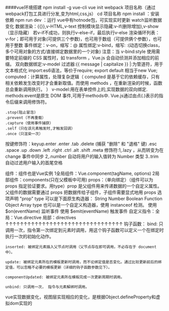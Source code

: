 ####vue环境搭建
npm install  -g vue-cli
vue init webpack 项目名称（通过webpack打包工具进行分发,变为html,css,js）
cd 项目名称
npm install ：安装依赖
npm run dev ：运行
vue中有hotnode包，可实现实时更新
watch监听数据变化
数据渲染：{{}},v-HTML,v-text
控制模块显示隐藏:v-if(删除增加),v-show（显示隐藏）
若v-if不成功，则执行v-else-if，最后执行v-else
渲染循环列表：v-for；即可用于对象(可提供三个参数)，也可用于数组（可提供俩个参数），也可用于整数
事件绑定：v-on，缩写：@
属性绑定:v-bind，缩写: :(动态切换class，多个可用对象的方式/直接绑定数据里的一个对象)
注意：当 v-bind:style 使用需要特定前缀的 CSS 属性时，如 transform ，Vue.js 会自动侦测并添加相应的前缀。
双向数据绑定:v-model
过滤器:{{ message | capitalize }} |:为管道符，用于文本格式化
import:es6语法，等价于require;
export default 相当于new Vue;
computed：计算属性，处理复杂逻辑（ computed 是基于它的依赖缓存，只有相关依赖发生改变时才会重新取值。而使用 methods ，在重新渲染的时候，函数总会重新调用执行。 ）
v-model:用在表单控件上的,实现数据的双向绑定.
methods:event是原生 DOM 事件,可用于methods中.
Vue.js通过由点(.)表示的指令后缀来调用修饰符。

    .stop(阻止冒泡)
    .prevent（不再重载）
    .capture（使用事件捕获）
    .self（只在该元素触发时,才触发回调）
    .once（只渲染一次）
按键修饰符：keyup.enter
    .enter
    .tab
    .delete (捕获 "删除" 和 "退格" 键)
    .esc
    .space
    .up
    .down
    .left
    .right
    .ctrl
    .alt
    .shift
    .meta
修饰符:1,.lazy ，从而转变为在 change 事件中同步
      2,.number 自动将用户的输入值转为 Number 类型
      3..trim 自动过滤用户输入的首尾空格

组件：组件也是Vue实例
    1全局组件：Vue.component(tagName, options)
    2局部组件：components(只在父模板中可用)
props：（单向绑定）（组件可以为 props 指定验证要求。用type）prop 是父组件用来传递数据的一个自定义属性。
父组件的数据需要通过 props 把数据传给子组件，子组件需要显式地用 props 选项声明 "prop"
type 可以是下面原生构造器：
    String
    Number
    Boolean
    Function
    Object
    Array
type 也可以是一个自定义构造器，使用 instanceof 检测。
    使用 $on(eventName) 监听事件
    使用 $emit(eventName) 触发事件
自定义指令：全局：Vue.directive 局部：directives 
↑↑↑↑↑↑↑↑↑↑↑↑↑↑↑↑↑↑↑↑↑↑↑↑↑↑↑↑↑↑↑↑
钩子函数：
    bind: 只调用一次，指令第一次绑定到元素时调用，用这个钩子函数可以定义一个在绑定时执行一次的初始化动作。

    inserted: 被绑定元素插入父节点时调用（父节点存在即可调用，不必存在于 document 中）。

    update: 被绑定元素所在的模板更新时调用，而不论绑定值是否变化。通过比较更新前后的绑定值，可以忽略不必要的模板更新（详细的钩子函数参数见下）。

    componentUpdated: 被绑定元素所在模板完成一次更新周期时调用。

    unbind: 只调用一次， 指令与元素解绑时调用。
 vue实现数据变化，视图层实现相应的变化，是根据Object.defineProperty和虚拟dom实现的




